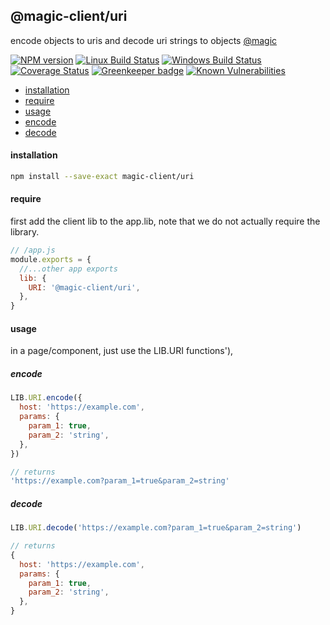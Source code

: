 ## @magic-client/uri

encode objects to uris and decode uri strings to objects
[@magic](https://magic.github.io/core)

[![NPM version][npm-image]][npm-url]
[![Linux Build Status][travis-image]][travis-url]
[![Windows Build Status][appveyor-image]][appveyor-url]
[![Coverage Status][coveralls-image]][coveralls-url]
[![Greenkeeper badge][greenkeeper-image]][greenkeeper-url]
[![Known Vulnerabilities][snyk-image]][snyk-url]

[npm-image]: https://img.shields.io/npm/v/@magic-client/uri.svg
[npm-url]: https://www.npmjs.com/package/@magic-client/uri
[travis-image]: https://api.travis-ci.org/magic-client/uri.svg?branch=master
[travis-url]: https://travis-ci.org/magic-client/uri
[appveyor-image]: https://img.shields.io/appveyor/ci/magicclient/uri/master.svg
[appveyor-url]: https://ci.appveyor.com/project/magicclient/uri/branch/master
[coveralls-image]: https://coveralls.io/repos/github/magic-client/uri/badge.svg
[coveralls-url]: https://coveralls.io/github/magic-client/uri
[greenkeeper-image]: https://badges.greenkeeper.io/magic-client/uri.svg
[greenkeeper-url]: https://badges.greenkeeper.io/magic-client/uri.svg
[snyk-image]: https://snyk.io/test/github/magic-client/uri/badge.svg
[snyk-url]: https://snyk.io/test/github/magic-client/uri

* [installation](#install)
* [require](#require)
* [usage](#usage)
* [encode](#usage-encode)
* [decode](#usage-decode)


#### <a name="install"></a>installation
```bash
npm install --save-exact magic-client/uri
```

#### <a name="require"></a>require
first add the client lib to the app.lib, note that we do not actually require the library.

```javascript
// /app.js
module.exports = {
  //...other app exports
  lib: {
    URI: '@magic-client/uri',
  },
}
```

#### <a name="usage"></a>usage
in a page/component, just use the LIB.URI functions'),


##### <a name="usage-encode"></a>encode
```javascript
LIB.URI.encode({
  host: 'https://example.com',
  params: {
    param_1: true,
    param_2: 'string',
  },
})

// returns
'https://example.com?param_1=true&param_2=string'
```

##### <a name="usage-decode"></a>decode
```javascript
LIB.URI.decode('https://example.com?param_1=true&param_2=string')

// returns
{
  host: 'https://example.com',
  params: {
    param_1: true,
    param_2: 'string',
  },
}
```

